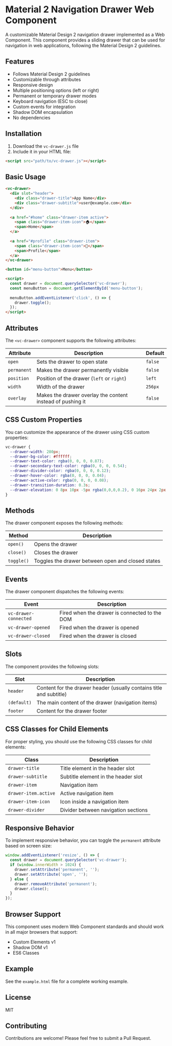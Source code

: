 # Material 2 Navigation Drawer Web Component

A customizable Material Design 2 navigation drawer implemented as a Web Component. This component provides a sliding drawer that can be used for navigation in web applications, following the Material Design 2 guidelines.

## Features

- Follows Material Design 2 guidelines
- Customizable through attributes
- Responsive design
- Multiple positioning options (left or right)
- Permanent or temporary drawer modes
- Keyboard navigation (ESC to close)
- Custom events for integration
- Shadow DOM encapsulation
- No dependencies

## Installation

1. Download the `vc-drawer.js` file
2. Include it in your HTML file:

```html
<script src="path/to/vc-drawer.js"></script>
```

## Basic Usage

```html
<vc-drawer>
  <div slot="header">
    <div class="drawer-title">App Name</div>
    <div class="drawer-subtitle">user@example.com</div>
  </div>
  
  <a href="#home" class="drawer-item active">
    <span class="drawer-item-icon">🏠</span>
    <span>Home</span>
  </a>
  
  <a href="#profile" class="drawer-item">
    <span class="drawer-item-icon">👤</span>
    <span>Profile</span>
  </a>
</vc-drawer>

<button id="menu-button">Menu</button>

<script>
  const drawer = document.querySelector('vc-drawer');
  const menuButton = document.getElementById('menu-button');
  
  menuButton.addEventListener('click', () => {
    drawer.toggle();
  });
</script>
```

## Attributes

The `<vc-drawer>` component supports the following attributes:

| Attribute  | Description | Default |
|------------|-------------|---------|
| `open`     | Sets the drawer to open state | `false` |
| `permanent` | Makes the drawer permanently visible | `false` |
| `position` | Position of the drawer (`left` or `right`) | `left` |
| `width`    | Width of the drawer | `256px` |
| `overlay`  | Makes the drawer overlay the content instead of pushing it | `false` |

## CSS Custom Properties

You can customize the appearance of the drawer using CSS custom properties:

```css
vc-drawer {
  --drawer-width: 280px;
  --drawer-bg-color: #ffffff;
  --drawer-text-color: rgba(0, 0, 0, 0.87);
  --drawer-secondary-text-color: rgba(0, 0, 0, 0.54);
  --drawer-divider-color: rgba(0, 0, 0, 0.12);
  --drawer-hover-color: rgba(0, 0, 0, 0.04);
  --drawer-active-color: rgba(0, 0, 0, 0.08);
  --drawer-transition-duration: 0.3s;
  --drawer-elevation: 0 8px 10px -5px rgba(0,0,0,0.2), 0 16px 24px 2px rgba(0,0,0,0.14), 0 6px 30px 5px rgba(0,0,0,0.12);
}
```

## Methods

The drawer component exposes the following methods:

| Method | Description |
|--------|-------------|
| `open()` | Opens the drawer |
| `close()` | Closes the drawer |
| `toggle()` | Toggles the drawer between open and closed states |

## Events

The drawer component dispatches the following events:

| Event | Description |
|-------|-------------|
| `vc-drawer-connected` | Fired when the drawer is connected to the DOM |
| `vc-drawer-opened` | Fired when the drawer is opened |
| `vc-drawer-closed` | Fired when the drawer is closed |

## Slots

The component provides the following slots:

| Slot | Description |
|------|-------------|
| `header` | Content for the drawer header (usually contains title and subtitle) |
| `(default)` | The main content of the drawer (navigation items) |
| `footer` | Content for the drawer footer |

## CSS Classes for Child Elements

For proper styling, you should use the following CSS classes for child elements:

| Class | Description |
|-------|-------------|
| `drawer-title` | Title element in the header slot |
| `drawer-subtitle` | Subtitle element in the header slot |
| `drawer-item` | Navigation item |
| `drawer-item.active` | Active navigation item |
| `drawer-item-icon` | Icon inside a navigation item |
| `drawer-divider` | Divider between navigation sections |

## Responsive Behavior

To implement responsive behavior, you can toggle the `permanent` attribute based on screen size:

```javascript
window.addEventListener('resize', () => {
  const drawer = document.querySelector('vc-drawer');
  if (window.innerWidth > 1024) {
    drawer.setAttribute('permanent', '');
    drawer.setAttribute('open', '');
  } else {
    drawer.removeAttribute('permanent');
    drawer.close();
  }
});
```

## Browser Support

This component uses modern Web Component standards and should work in all major browsers that support:

- Custom Elements v1
- Shadow DOM v1
- ES6 Classes

## Example

See the `example.html` file for a complete working example.

## License

MIT

## Contributing

Contributions are welcome! Please feel free to submit a Pull Request.